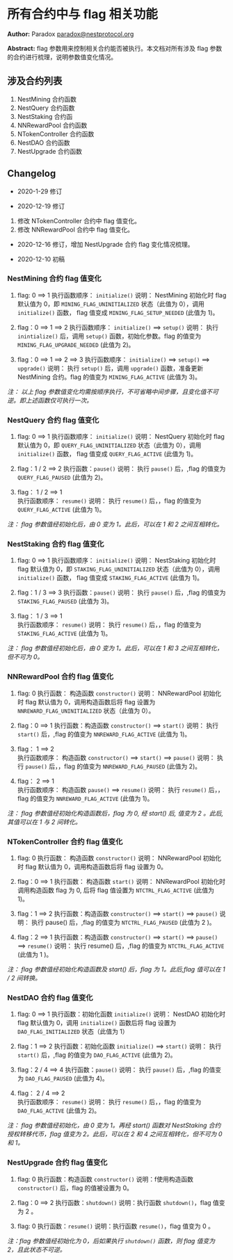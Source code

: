 #  所有合约中与 flag 相关功能

**Author:**  Paradox  <paradox@nestprotocol.org>

**Abstract:**  flag 参数用来控制相关合约能否被执行。本文档对所有涉及 flag 参数的合约进行梳理，说明参数值变化情况。

## 涉及合约列表

1. NestMining 合约函数
2. NestQuery 合约函数
3. NestStaking 合约函
4. NNRewardPool 合约函数
5. NTokenController 合约函数
6. NestDAO 合约函数
7. NestUpgrade 合约函数


## Changelog

- 2020-1-29 修订

- 2020-12-19 修订
1. 修改 NTokenController 合约中 flag 值变化。
2. 修改 NNRewardPool 合约中 flag 值变化。

- 2020-12-16 修订，增加 NestUpgrade 合约 flag 变化情况梳理。

- 2020-12-10 初稿


### NestMining 合约 flag 值变化

1. flag: 0 ==> 1
执行函数顺序： `initialize()`
说明： NestMining 初始化时 flag 默认值为 0，即 `MINING_FLAG_UNINITIALIZED` 状态（此值为 0），调用 `initialize()` 函数， flag 值变成 `MINING_FLAG_SETUP_NEEDED` (此值为 1)。

2. flag：0 ==> 1 ==> 2
执行函数顺序： `initialize()`  ==> `setup()`
说明： 执行 `inintialize()` 后，调用 `setup()` 函数，初始化参数。flag 的值变为 `MINING_FLAG_UPGRADE_NEEDED` (此值为 2)。

3. flag：0 ==> 1 ==> 2 ==> 3
执行函数顺序： `initialize()`  ==> `setup()` ==> `upgrade()`
说明： 执行 `setup()` 后，调用 `upgrade()` 函数，准备更新 NestMining 合约。flag 的值变为 `MINING_FLAG_ACTIVE` (此值为 3)。

*注： 以上 flag 参数值变化均需按顺序执行，不可省略中间步骤，且变化值不可逆。即上述函数仅可执行一次。*


### NestQuery 合约 flag 值变化

1. flag: 0 ==> 1
执行函数顺序： `initialize()` 
说明： NestQuery 初始化时 flag 默认值为 0，即 `QUERY_FLAG_UNINITIALIZED` 状态（此值为 0），调用 `initialize()` 函数， flag 值变成 `QUERY_FLAG_ACTIVE` (此值为 1)。

2. flag：1 / 2 ==> 2
执行函数：`pause()`
说明： 执行 `pause()` 后，,flag 的值变为 `QUERY_FLAG_PAUSED` (此值为 2)。

3. flag： 1 / 2 ==> 1  
执行函数顺序： `resume()`
说明： 执行 `resume()` 后，，flag 的值变为 `QUERY_FLAG_ACTIVE` (此值为 1)。

*注： flag 参数值经初始化后，由 0 变为 1。此后，可以在 1 和 2 之间互相转化。*


### NestStaking 合约 flag 值变化

1. flag: 0 ==> 1
执行函数顺序： `initialize()`
说明： NestStaking 初始化时 flag 默认值为 0，即 `STAKING_FLAG_UNINITIALIZED` 状态（此值为 0），调用 `initialize()` 函数， flag 值变成 `STAKING_FLAG_ACTIVE` (此值为 1)。

2. flag：1 / 3 ==> 3
执行函数：`pause()`
说明： 执行 `pause()` 后，,flag 的值变为 `STAKING_FLAG_PAUSED` (此值为 3)。

3. flag： 1 / 3 ==> 1  
执行函数顺序： `resume()`
说明： 执行 `resume()` 后，，flag 的值变为 `STAKING_FLAG_ACTIVE` (此值为 1)。

*注： flag 参数值经初始化后，由 0 变为 1。此后，可以在 1 和 3 之间互相转化，但不可为 0。*


### NNRewardPool 合约 flag 值变化

1. flag: 0
执行函数： 构造函数 `constructor()`
说明： NNRewardPool 初始化时 flag 默认值为 0，调用构造函数后将 flag 设置为 `NNREWARD_FLAG_UNINITIALIZED` 状态（此值为 0）。

2. flag：0 ==> 1
执行函数：构造函数 `constructor()` ==> `start()`
说明： 执行 `start()` 后，,flag 的值变为 `NNREWARD_FLAG_ACTIVE` (此值为 1)。

3. flag： 1 ==> 2  
执行函数顺序： 构造函数 `constructor()` ==> `start()` ==> `pause()`
说明： 执行 `pause()` 后，，flag 的值变为 `NNREWARD_FLAG_PAUSED` (此值为 2)。

4. flag： 2 ==> 1  
执行函数顺序： 构造函数  `pause()` ==> `resume()`
说明： 执行 `resume()` 后，，flag 的值变为 `NNREWARD_FLAG_ACTIVE` (此值为 1)。

*注： flag 参数值经初始化构造函数后，flag 为 0, 经 start() 后, 值变为 2 。此后,其值可以在 1 与 2 间转化。*


###  NTokenController 合约 flag 值变化

1. flag: 0
执行函数： 构造函数 `constructor()`
说明： NNRewardPool 初始化时 flag 默认值为 0，调用构造函数后将 flag 设置为 0。

2. flag：0 ==> 1
执行函数： 构造函数 `start()`
说明： NNRewardPool 初始化时调用构造函数 flag 为 0, 后将 flag 值设置为 `NTCTRL_FLAG_ACTIVE` (此值为 1)。

3. flag：1 ==> 2
执行函数：构造函数 `constructor()` ==> `start()`  ==> `pause()`
说明： 执行 pause() 后，,flag 的值变为 `NTCTRL_FLAG_PAUSED` (此值为 2 )。

4. flag：2 ==> 1
执行函数：构造函数 `constructor()` ==> `start()`  ==> `pause()` ==> `resume()`
说明： 执行 resume() 后，,flag 的值变为 `NTCTRL_FLAG_ACTIVE` (此值为 1 )。

*注： flag 参数值经初始化构造函数及 start() 后，flag 为 1。此后,flag 值可以在 1 / 2 间转换。*


### NestDAO 合约 flag 值变化

1. flag: 0 ==> 1
执行函数：初始化函数 `initialize()`
说明： NestDAO 初始化时 flag 默认值为 0，调用 `initialize()` 函数后将 flag 设置为 `DAO_FLAG_INITIALIZED` 状态（此值为 1）

2. flag：1 ==> 2
执行函数：初始化函数 `initialize()` ==> `start()`
说明： 执行 `start()` 后，,flag 的值变为 `DAO_FLAG_ACTIVE` (此值为 2)。


3. flag：2 / 4 ==> 4
执行函数：`pause()`
说明： 执行 `pause()` 后，,flag 的值变为 `DAO_FLAG_PAUSED` (此值为 4)。

4. flag： 2 / 4 ==> 2  
执行函数顺序： `resume()`
说明： 执行 `resume()` 后，，flag 的值变为 `DAO_FLAG_ACTIVE` (此值为 2)。

*注： flag 参数值经初始化，由 0 变为 1。再经 start() 函数对 NestStaking 合约授权转移代币，flag 值变为 2。此后，可以在 2 和 4 之间互相转化，但不可为 0 和 1。*


### NestUpgrade 合约 flag 值变化

1. flag: 0
执行函数：构造函数 `constructor()`
说明：f使用构造函数`constructor()` 后，flag 的值被设置为 0。

2. flag：0 ==> 2
执行函数：`shutdown()`
说明：执行函数 `shutdown()`，flag 值变为 2 。

3. flag: 0
执行函数：`resume()`
说明：执行函数 `resume()`，flag 值变为 0 。

*注：flag 参数值经初始化为 0，后如果执行 `shutdown()` 函数，则 flag 值变为 2，且此状态不可逆。*